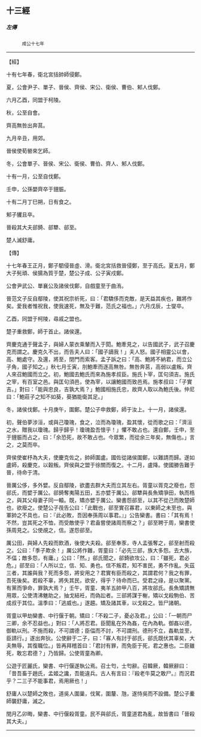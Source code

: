 

## 十三經

##### 左傳
　　　`成公十七年`

* * *

【經】

十有七年春，衛北宮括帥師侵鄭。

夏，公會尹子、單子、晉侯、齊侯、宋公、衛侯、曹伯、邾人伐鄭。

六月乙酉，同盟于柯陵。

秋，公至自會。

齊高無咎出奔莒。

九月辛丑，用郊。

晉侯使荀罃來乞師。

冬，公會單子、晉侯、宋公、衛侯、曹伯、齊人、邾人伐鄭。

十有一月，公至自伐鄭。

壬申，公孫嬰齊卒于貍脤。

十有二月丁巳朔，日有食之。

邾子貜且卒。

晉殺其大夫郤錡、郤犨、郤至。

楚人滅舒庸。

【傳】

十七年春王正月，鄭子駟侵晉虛、滑。衛北宮括救晉侵鄭，至于高氏。夏五月，鄭大子髡頑、侯獳為質于楚，楚公子成、公子寅戍鄭。

公會尹武公、單襄公及諸侯伐鄭，自戲童至于曲洧。

晉范文子反自鄢陵，使其祝宗祈死，曰：「君驕侈而克敵，是天益其疾也，難將作矣。愛我者惟祝我，使我速死，無及于難，范氏之福也。」六月戊辰，士燮卒。

乙酉，同盟于柯陵，尋戚之盟也。

楚子重救鄭，師于首止。諸侯還。

齊慶克通于聲孟子，與婦人蒙衣乘輦而入于閎。鮑牽見之，以告國武子，武子召慶克而謂之。慶克久不出，而告夫人曰：「國子謫我！」夫人怒。國子相靈公以會，高、鮑處守。及還，將至，閉門而索客。孟子訴之曰：「高、鮑將不納君，而立公子角，國子知之。」秋七月壬寅，刖鮑牽而逐高無咎。無咎奔莒，高弱以盧叛。齊人來召鮑國而立之。初，鮑國去鮑氏而來為施孝叔臣。施氏卜宰，匡句須吉。施氏之宰，有百室之邑。與匡句須邑，使為宰，以讓鮑國而致邑焉。施孝叔曰：「子實吉。」對曰：「能與忠良，吉孰大焉？」鮑國相施氏忠，故齊人取以為鮑氏後。仲尼曰：「鮑莊子之知不如葵，葵猶能衛其足。」

冬，諸侯伐鄭。十月庚午，圍鄭。楚公子申救鄭，師于汝上。十一月，諸侯還。

初，聲伯夢涉洹，或與己瓊瑰，食之，泣而為瓊瑰，盈其懷，從而歌之曰：「濟洹之水，贈我以瓊瑰。歸乎歸乎！瓊瑰盈吾懷乎！」懼不敢占也。還自鄭，壬申，至于貍脤而占之，曰：「余恐死，故不敢占也。今眾繁，而從余三年矣，無傷也。」言之，之莫而卒。

齊侯使崔杼為大夫，使慶克佐之，帥師圍盧。國佐從諸侯圍鄭，以難請而歸。遂如盧師，殺慶克，以穀叛。齊侯與之盟于徐關而復之。十二月，盧降。使國勝告難于晉，待命于清。

晉厲公侈，多外嬖。反自鄢陵，欲盡去群大夫而立其左右。胥童以胥克之廢也，怨郤氏，而嬖于厲公。郤錡奪夷陽五田，五亦嬖于厲公。郤犨與長魚矯爭田，執而梏之，與其父母妻子同一轅。既，矯亦嬖于厲公。欒書怨郤至，以其不從己而敗楚師也，欲廢之。使楚公子茷告公曰：「此戰也，郤至實召寡君，以東師之未至也，與軍帥之不具也，曰：『此必敗，吾因奉孫周以事君。』」公告欒書。書曰：「其有焉！不然，豈其死之不恤，而受敵使乎？君盍嘗使諸周而察之？」郤至聘于周，欒書使孫周見之。公使覘之，信。遂怨郤至。

厲公田，與婦人先殺而飲酒，後使大夫殺。郤至奉豕，寺人孟張奪之，郤至射而殺之。公曰：「季子欺余！」厲公將作難，胥童曰：「必先三郤，族大多怨。去大族，不偪；敵多怨，有庸。」公曰：「然。」郤氏聞之，郤錡欲攻公，曰：「雖死，君必危。」郤至曰：「人所以立，信、知、勇也。信不叛君，知不害民，勇不作亂。失茲三者，其誰與我？死而多怨，將安用之？君實有臣而殺之，其謂君何？我之有罪，吾死後矣。若殺不辜，將失其民，欲安，得乎？待命而已。受君之祿，是以聚黨。有黨而爭命，罪孰大焉？」壬午，胥童、夷羊五帥甲八百，將攻郤氏。長魚矯請無用眾，公使清沸魋助之，抽戈結衽，而偽訟者。三郤將謀于榭，矯以戈殺駒伯、苦成叔于其位。溫季曰：「逃威也。」遂趨。矯及諸其車，以戈殺之。皆尸諸朝。

胥童以甲劫欒書、中行偃于朝。矯曰：「不殺二子，憂必及君。」公曰：「一朝而尸三卿，余不忍益也。」對曰：「人將忍君。臣聞亂在外為姦，在內為軌。御姦以德，御軌以刑。不施而殺，不可謂德；臣偪而不討，不可謂刑。德刑不立，姦軌並至，臣請行。」遂出奔狄。公使辭于二子，曰：「寡人有討于郤氏，郤氏既伏其辜矣，大夫無辱，其復職位。」皆再拜稽首曰：「君討有罪，而免臣于死，君之惠也。二臣雖死，敢忘君德？」乃皆歸。公使胥童為卿。

公遊于匠麗氏，欒書、中行偃遂執公焉。召士匄，士匄辭。召韓厥，韓厥辭曰：「昔吾畜于趙氏，孟姬之讒，吾能違兵。古人有言曰：『殺老牛莫之敢尸。』而況君乎？二三子不能事君，焉用厥也！」

舒庸人以楚師之敗也，道吳人圍巢，伐駕，圍釐、虺，遂恃吳而不設備。楚公子櫜師襲舒庸，滅之。

閏月乙卯晦，欒書、中行偃殺胥童。民不與郤氏，胥童道君為亂，故皆書曰「晉殺其大夫。」

* * *

